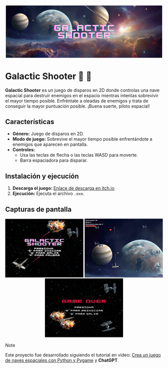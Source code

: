 <p align="center">
  <img src="portada.png" alt="Pantalla de inicio" width="500"/>
</p>

# Galactic Shooter  :rocket:	 :space_invader:	

**Galactic Shooter** es un juego de disparos en 2D donde controlas una nave espacial para destruir enemigos en el espacio mientras intentas sobrevivir el mayor tiempo posible. Enfréntate a oleadas de enemigos y trata de conseguir la mayor puntuación posible. ¡Buena suerte, piloto espacial!


## Características

- **Género:** Juego de disparos en 2D.
- **Modo de juego:** Sobrevive el mayor tiempo posible enfrentándote a enemigos que aparecen en pantalla.
- **Controles:**
  - Usa las teclas de flecha o las teclas WASD para moverte.
  - Barra espaciadora para disparar.
    


## Instalación y ejecución

1. **Descarga el juego:** [Enlace de descarga en itch.io](https://parcivaldev.itch.io/galacticshooter)
2. **Ejecución:** Ejecuta el archivo `.exe`.
   
## Capturas de pantalla
<p align="center">
  <img src="assets/start.png" alt="Pantalla de inicio" width="250"/>
  <img src="juego.png" alt="En medio de una partida" width="250"/>
  <img src="assets/game_over.png" alt="Pantalla de Game Over" width="250"/>
</p>


> [!NOTE]
Este proyecto fue desarrollado siguiendo el tutorial en video: [Crea un juego de naves espaciales con Python y Pygame](https://www.youtube.com/watch?v=fGM9Zj7vrBo) y **ChatGPT**.

